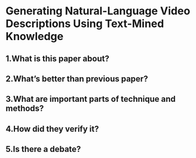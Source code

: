 # Generating Natural-Language Video Descriptions Using Text-Mined Knowledge

## 1.What is this paper about?

## 2.What’s better than previous paper?

## 3.What are important parts of technique and methods?

## 4.How did they verify it?

## 5.Is there a debate?